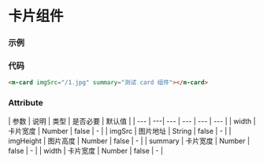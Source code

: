 # 卡片组件

### 示例
<m-card imgSrc="/1.jpg" summary="测试 card 组件"></m-card>

### 代码
```html
<m-card imgSrc="/1.jpg" summary="测试 card 组件"></m-card>
```

### Attribute
| 参数 | 说明 | 类型 | 是否必要 | 默认值 |
| --- | ---| --- | --- | --- | --- |
| width | 卡片宽度 | Number | false | - |
| imgSrc | 图片地址 | String | false | - |
| imgHeight | 图片高度 | Number | false | - |
| summary | 卡片宽度 | Number | false | - |
| width | 卡片宽度 | Number | false | - |